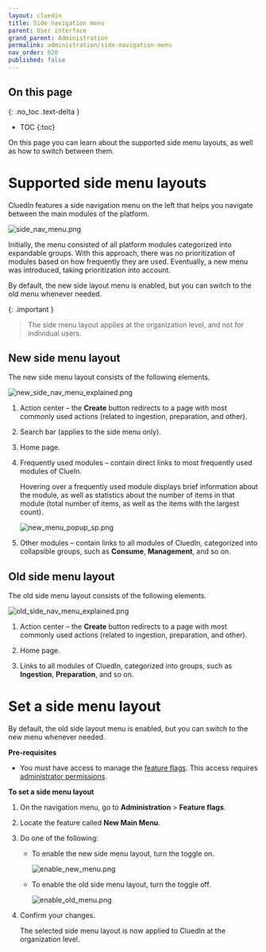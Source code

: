 ```yaml
---
layout: cluedin
title: Side navigation menu
parent: User interface
grand_parent: Administration
permalink: administration/side-navigation-menu
nav_order: 020
published: false
---
```

## On this page
{: .no_toc .text-delta }
- TOC
{:toc}

On this page you can learn about the supported side menu layouts, as well as how to switch between them.

# Supported side menu layouts

CluedIn features a side navigation menu on the left that helps you navigate between the main modules of the platform.

![side_nav_menu.png](../../assets/images/administration/side-navigation-menu/side_nav_menu.png)

Initially, the menu consisted of all platform modules categorized into expandable groups. With this approach, there was no prioritization of modules based on how frequently they are used. Eventually, a new menu was introduced, taking prioritization into account.

By default, the new side layout menu is enabled, but you can switch to the old menu whenever needed.

{: .important }
> The side menu layout applies at the organization level, and not for individual users.

## New side menu layout

The new side menu layout consists of the following elements.

![new_side_nav_menu_explained.png](../../assets/images/administration/side-navigation-menu/new_side_nav_menu_explained.png)

1. Action center – the **Create** button redirects to a page with most commonly used actions (related to ingestion, preparation, and other).

1. Search bar (applies to the side menu only).

1. Home page.

1. Frequently used modules – contain direct links to most frequently used modules of ClueIn.

    Hovering over a frequently used module displays brief information about the module, as well as statistics about the number of items in that module (total number of items, as well as the items with the largest count).

    ![new_menu_popup_sp.png](../../assets/images/administration/side-navigation-menu/new_menu_popup_sp.png)

1. Other modules – contain links to all modules of CluedIn, categorized into collapsible groups, such as **Consume**, **Management**, and so on.

## Old side menu layout

The old side menu layout consists of the following elements.

![old_side_nav_menu_explained.png](../../assets/images/administration/side-navigation-menu/old_side_nav_menu_explained.png)

1. Action center – the **Create** button redirects to a page with most commonly used actions (related to ingestion, preparation, and other).

1. Home page.

3. Links to all modules of CluedIn, categorized into groups, such as **Ingestion**, **Preparation**, and so on.

# Set a side menu layout

By default, the old side layout menu is enabled, but you can switch to the new menu whenever needed.

**Pre-requisites**

- You must have access to manage the [feature flags](/administration/feature-flags). This access requires [administrator permissions](/administration/roles/claims#admin).

**To set a side menu layout**

1. On the navigation menu, go to **Administration** > **Feature flags**.

1. Locate the feature called **New Main Menu**.

1. Do one of the following:

    - To enable the new side menu layout, turn the toggle on.

        ![enable_new_menu.png](../../assets/images/administration/side-navigation-menu/enable_new_menu.png)

    - To enable the old side menu layout, turn the toggle off.

        ![enable_old_menu.png](../../assets/images/administration/side-navigation-menu/enable_old_menu.png)

1. Confirm your changes.

    The selected side menu layout is now applied to CluedIn at the organization level.